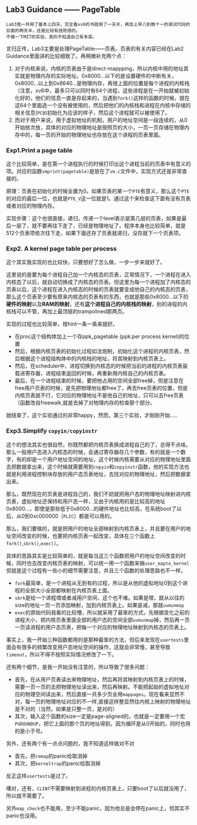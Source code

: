 ## Lab3 Guidance —— PageTable

```
Lab3我一共用了基本上四天，完全看xv6的书就用了一天半，再加上早八到晚十一的调试代码的后面的两天半，还是比较有挫败感的。
不做一下MIT的实验，真的不知道自己有多菜。
```

言归正传，Lab3主要是处理PageTable——页表。页表的有关内容已经在Lab2 Guidance里面讲的比较细致了。再稍微补充两个点：

1. 对于内核来说，内核的页表由于是direct-mappping，所以内核中用的地址其实就是物理内存的实际地址。0x8000...以下的是设置硬件的中断有关，0x8000...以上到0x8640...是物理内存，再很上面的位置是每个进程的内核栈（注意，xv6中，最多只可以同时有64个进程，这些进程是在一开始就被初始化好的，他们的信息一直是存起来的，当遇到`fork()`这样的函数的时候，就在这64个里面选一个没有被使用的，然后把他们的内核栈和进程在内核中存储的相关信息(`PCB`)初始化为应该的样子，然后这个进程就可以被使用了。
2. 而对于用户来说，用于虚拟地址的机制，用户的地址空间是一段连续的，从0开始依次放，具体的对应的物理地址是按照页的大小，一页一页存储在物理内存中的，每一页的开始的物理地址也存放在这个进程的页表里面。

### Exp1.Print a page table

这个比较简单，是在第一个进程执行的时候打印出这个进程当前的页表中有意义的项。对应的函数`vmprint(pagetable)`是放在了`vm.c`文件中，实现方式还是非常直接的。

原理：页表在初始化的时候全置为0。如果页表的某一个`PTE`有意义，那么这个`PTE`的对应的最后一位，也就是`PTE_V`这一位就是1。通过这个来检查这下面有没有页表或者对应的物理内存。

实现步骤：这个也很直接，递归，传递一个level表示是第几层的页表，如果是最后一层了，就不要再往下走了，已经是物理地址了。程序本身也比较简单，就是512个页表项依次往下走，如果下面还存了页表就递归，没存就下一个页表项。

### Exp2. A kernel page table per process

这个其实我实现的也比较快，只要想好了怎么做，一步一步来就好了。

这里说的是要为每个进程自己加一个内核态的页表，正常情况下，一个进程在进入内核态了以后，就自动切换成了内核态的页表。但这里为每一个进程加了内核态的页表以后，这个进程在进入内核态的时候的页表就要变成他自己的内核态的页表，那么这个页表至少要有原来内核态的页表有的东西，也就是那些0x8000...以下的**硬件的映射**以及**RAM的映射**，还有**这个进程自己的内核栈的映射**，别的进程的内核栈可以不管，再加上最顶层的trampolined那两页。

实现的过程也比较简单，按hint一条一条来就好。

+ 在proc这个结构体加上一个存ppk_pagetable (ppk:per process kernel)的位置
+ 然后，根据内核页表的初始化过程如法炮制，初始化这个进程的内核页表，然后根据这个进程结构体中的内核栈的地址，将其映射到内核页表上。
+ 然后，在scheduler中，进程切换到内核态的时候把当前的进程的内核页表装载进寄存器，进程结束返回的时候，再重新用内核自己的内核页表。
+ 最后，在一个进程结束的时候，要把他占用的空间全部free掉，但是注意在free用户页表的时候，是先把物理地址都free了，再去free页表的位置，但是内核页表就不行，它对应的物理地址不是他自己的地址，只可以去free页表（函数改自freewalk,就是去掉了对物理内存的检查那个部分。

就结束了，这个实验通过的非常happy，然而，第三个实验，才刚刚开始.....

### Exp3.Simplify `copyin/copyinstr`

这个的想法其实也很自然，你既然都把内核页表换成进程自己的了，总得干点啥。那么一般用户态进入内核态的时候，会通过寄存器存几个参数，有的就是一个数字，有的却是一个用户地址空间的地址，这个时候内核需要从对应的物理地址里面去把数据拿出来，这个时候就需要用到`copyin`和`copyinstr`函数，他的实现方法也就是利用进程控制块存放的用户态页表地址，去找对应的物理地址，然后把数据拿出来。

那么，既然现在的页表是进程自己的，我们不妨就把用户态的物理地址映射进内核页表，虚拟地址还保持和用户态一样，又由于内核用的是比较高的地址0x8000...，即使是那些低于0x8000...的硬件地址也比较高，在系统boot了以后，从0到0xc000000（`PLIC`）都是可以用的。

那么，我们要做的，就是把用户的地址全部映射到内核页表上，并且要在用户的地址空间改变的时候，也要把内核页表一起改变，具体在三个函数上`fork()`,`sbrk()`,`exec()`。

具体的思路其实是比较简单的，就是每当这三个函数把用户的地址空间改变的时候，同时也去改变内核页表的映射，可以统一用一个函数来做`user_mapto_kernel`但就是这个过程有一些小的细节需要注意，并且三个函数的处理思路也不一样。

+ `fork`最简单，是一个进程从无到有的过程，所以是从他的虚拟地址0到这个进程的全部大小全部都映射在内核页表上面。
+ `sbrk`是给一个进程增或者减用户空间，这个也不难。如果是增，就从以往的size的地址一页一页添加映射，加到内核页表上。如果是减，那就`uvmunmap`
+ `exec`的原始代码我看的比较懵，所以就采用了最笨的方式，先根据变化之前的进程大小，把内核页表里面全部的用户态的空间全部`uvmunmap`掉，然后再一页一页读进程的用户态页表，把每一个对应的物理地址映射到内核态的页表上。

事实上，我一开始三种函数都用的是那种最笨的方法，但后来发现在`usertests`里面会有很多的频繁改变用户态地址空间的操作，这就会非常慢，甚至导致`timeout`，所以不得不按照实际情况修改了一下。

还有两个细节，是我一开始没有注意的，所以导致了很多问题：

+ 首先，在从用户页表读出来物理地址，然后再将其映射到内核页表上的时候，需要一页一页的去把物理地址读出来，然后再映射。不能把起始的虚拟地址对应的物理空间读出来，然后直接一共多少页全用`mappages`。现在看来显然不对，每一页的物理地址对应的不一样,直接这样整显然往内核上映射的物理地址是不对的（当然，如果是只整一页，是对的）
+ 其次，输入这个函数的size一定是page-aligned的，也就是一定要用一个宏`PGROUNDUP`，把它上面的那个页的地址得到，因为循环是从0开始的，同时也用的是小于号。

另外，还有两个有一点点问题的，我不知道这样做对不对

+ 首先，把`remap`的panic给取消掉
+ 其次，把`kerneltrap`的panic给取消掉

反正这样`usertests`是过了。

噢对，还有，`CLINT`不需要映射到进程的内核页表上，只要boot了以后就没用了，所以就不需要了。

另外`map_check`也不能用，至少不能panic，因为他总是会停在panic上，但其实不panic也没用。

